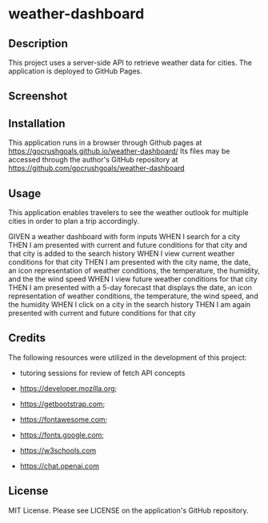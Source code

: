 # weather-dashboard

## Description

This project uses a server-side API to retrieve weather data for cities. The application is deployed to GitHub Pages.

## Screenshot

## Installation

This application runs in a browser through Github pages at https://gocrushgoals.github.io/weather-dashboard/ 
Its files may be accessed through the author's GitHub repository at https://github.com/gocrushgoals/weather-dashboard 

## Usage

This application enables travelers to see the weather outlook for multiple cities in order to plan a trip accordingly.

GIVEN a weather dashboard with form inputs
WHEN I search for a city
THEN I am presented with current and future conditions for that city and that city is added to the search history
WHEN I view current weather conditions for that city
THEN I am presented with the city name, the date, an icon representation of weather conditions, the temperature, the humidity, and the the wind speed
WHEN I view future weather conditions for that city
THEN I am presented with a 5-day forecast that displays the date, an icon representation of weather conditions, the temperature, the wind speed, and the humidity
WHEN I click on a city in the search history
THEN I am again presented with current and future conditions for that city

## Credits

The following resources were utilized in the development of this project:

* tutoring sessions for review of fetch API concepts

* https://developer.mozilla.org;

* https://getbootstrap.com;

* https://fontawesome.com;

* https://fonts.google.com;

* https://w3schools.com
  
* https://chat.openai.com

## License
MIT License. Please see LICENSE on the application's GitHub repository.